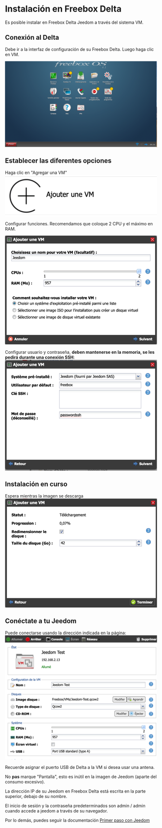 # Instalación en Freebox Delta

Es posible instalar en Freebox Delta Jeedom a través del sistema VM.

## Conexión al Delta

Debe ir a la interfaz de configuración de su Freebox Delta. Luego haga clic en VM.

![delta1](images/delta1.png)

## Establecer las diferentes opciones

Haga clic en "Agregar una VM"
![delta2](images/delta2.png)

Configurar funciones. Recomendamos que coloque 2 CPU y el máximo en RAM.

![delta3](images/delta3.png)

Configurar usuario y contraseña, **deben mantenerse en la memoria, se les pedirá durante una conexión SSH**:
![delta4](images/delta4.png)

## Instalación en curso

Espera mientras la imagen se descarga
![delta5](images/delta5.png)

## Conéctate a tu Jeedom

Puede conectarse usando la dirección indicada en la página:
![delta6](images/delta6.png)

Recuerde asignar el puerto USB de Delta a la VM si desea usar una antena.

No **pas** marque "Pantalla", esto es inútil en la imagen de Jeedom (aparte del consumo excesivo).

La dirección IP de su Jeedom en Freebox Delta está escrita en la parte superior, debajo de su nombre.

El inicio de sesión y la contraseña predeterminados son admin / admin cuando accede a jeedom a través de su navegador.

Por lo demás, puedes seguir la documentación [Primer paso con Jeedom](https://doc.jeedom.com/es_ES/premiers-pas/index.html)
